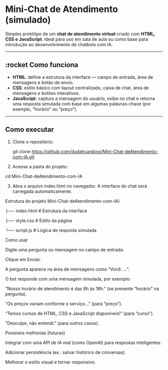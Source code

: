 # Mini-Chat de Atendimento (simulado)

Simples protótipo de um **chat de atendimento virtual** criado com **HTML, CSS e JavaScript**. Ideal para uso em sala de aula ou como base para introdução ao desenvolvimento de chatbots com IA.

---

## :rocket Como funciona

- **HTML**: define a estrutura da interface — campo de entrada, área de mensagens e botão de envio.
- **CSS**: estilo básico com layout centralizado, caixa de chat, área de mensagens e botões interativos.
- **JavaScript**: captura a mensagem do usuário, exibe no chat e retorna uma resposta simulada com base em algumas palavras-chave (por exemplo, “horário” ou “preço”).

---

##  Como executar

1. Clone o repositório:
  
   git clone https://github.com/dudahcardoso/Mini-Chat-deAtendimento-com-IA.git

2. Acesse a pasta do projeto:

cd Mini-Chat-deAtendimento-com-IA

3. Abra o arquivo index.html no navegador. A interface do chat será carregada automaticamente.

Estrutura do projeto
Mini-Chat-deAtendimento-com-IA/

├── index.html     # Estrutura da interface

├── style.css      # Estilo da página

└── script.js      # Lógica de resposta simulada

Como usar

Digite uma pergunta ou mensagem no campo de entrada.

Clique em Enviar.

A pergunta aparece na área de mensagens como “Você: …”.

O bot responde com uma mensagem simulada, por exemplo:

“Nosso horário de atendimento é das 8h às 18h.” (se presente “horário” na pergunta).

“Os preços variam conforme o serviço…” (para “preço”).

“Temos cursos de HTML, CSS e JavaScript disponíveis!” (para “curso”).

“Desculpe, não entendi.” (para outros casos).

Possíveis melhorias (futuras)

Integrar com uma API de IA real (como OpenAI) para respostas inteligentes.

Adicionar persistência (ex.: salvar histórico de conversas).

Melhorar o estilo visual e tornar responsivo.